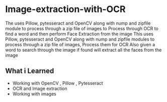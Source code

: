 Image-extraction-with-OCR
=========================
The uses Pillow, pytesseract and OpenCV along with nump and zipfile module to process through a zip file of images to Process through OCR to find a word and then perform Face Extraction from the image
This uses Pillow, pytesseract and OpenCV along with nump and zipfile modules to process through a zip file of images, Process them for OCR 
Also given a word to search through the image if found will extract all the faces from the image


## What i Learned
 * Working with OpenCV , Pillow , Pytesseract 
 * OCR and Image extraction
 * Working with images

